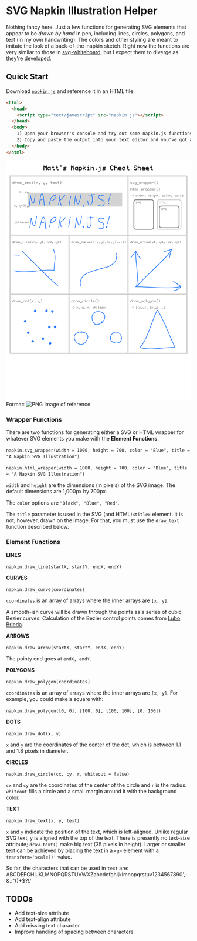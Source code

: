 # SVG Napkin Illustration Helper

Nothing fancy here. Just a few functions for generating SVG elements that appear to be *drawn by hand* in pen, including lines, circles, polygons, and text (in my own handwriting). The colors and other styling are meant to imitate the look of a back-of-the-napkin sketch. Right now the functions are very similar to those in [svg-whiteboard](https://github.com/TripleDataArts/svg-whiteboard), but I expect them to diverge as they're developed.

## Quick Start
Download [`napkin.js`](https://github.com/TripleDataArts/svg-napkin/edit/master/napkin.js) and reference it in an HTML file:

```html
<html>
  <head>
    <script type="text/javascript" src="napkin.js"></script>
  </head>
  <body>
    1) Open your browser's console and try out some napkin.js functions
    2) Copy and paste the output into your text editor and you've got an SVG!
  </body>
</html>
```

![text function ref](napkin_cheat_sheet.png)
Format: ![PNG image of reference]('https://github.com/TripleDataArts/svg-napkin/master/napkin_cheat_sheet.png')

### Wrapper Functions
There are two functions for generating either a SVG or HTML wrapper for whatever SVG elements you make with the **Element Functions**.

`napkin.svg_wrapper(width = 1000, height = 700, color = "Blue", title = "A Napkin SVG Illustration")`

`napkin.html_wrapper(width = 1000, height = 700, color = "Blue", title = "A Napkin SVG Illustration")`

`width` and `height` are the dimensions (in pixels) of the SVG image. The default dimensions are 1,000px by 700px.

The `color` options are `"Black", "Blue", "Red"`.

The `title` parameter is used in the SVG (and HTML)`<title>` element. It is not, however, drawn on the image. For that, you must use the `draw_text` function described below.

### Element Functions

**LINES**

`napkin.draw_line(startX, startY, endX, endY)`

**CURVES**

`napkin.draw_curve(coordinates)`

`coordinates` is an array of arrays where the inner arrays are `[x, y]`.

A smooth-ish curve will be drawn through the points as a series of cubic Bezier curves. Calculation of the Bezier control points comes from [Lubo Brieda](https://www.particleincell.com/).

**ARROWS**

`napkin.draw_arrow(startX, startY, endX, endY)`

The pointy end goes at `endX, endY`.

**POLYGONS**

`napkin.draw_polygon(coordinates)`

`coordinates` is an array of arrays where the inner arrays are `[x, y]`. For example, you could make a square with:

`napkin.draw_polygon([0, 0], [100, 0], [100, 100], [0, 100])`

**DOTS**

`napkin.draw_dot(x, y)`

`x` and `y` are the coordinates of the center of the dot, which is between 1.1 and 1.8 pixels in diameter.

**CIRCLES**

`napkin.draw_circle(cx, cy, r, whiteout = false)`

`cx` and `cy` are the coordinates of the center of the circle and `r` is the radius. `whiteout` fills a circle and a small margin around it with the background color.

**TEXT**

`napkin.draw_text(x, y, text)`

`x` and `y` indicate the position of the text, which is left-aligned. Unlike regular SVG text, `y` is aligned with the top of the text. There is presently no text-size attribute; `draw-text()` make big text (35 pixels in height). Larger or smaller text can be achieved by placing the text in a `<g>` element with a `transform='scale()'` value. 

So far, the characters that can be used in `text` are: ABCDEFGHIJKLMNOPQRSTUVWXZabcdefghijklmnopqrstuv1234567890',-&.:"()+$?!/

## TODOs

- Add text-size attribute
- Add text-align attribute
- Add missing text character
- Improve handling of spacing between characters
